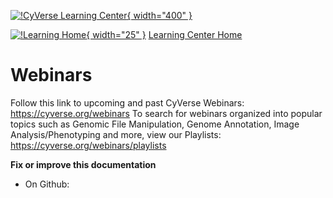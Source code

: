 [![!CyVerse Learning Center](https://github.com/tyson-swetnam/learning-materials-home-mkdocs/raw/main/assets/cyverse_cmyk.png "CyVerse Learning Center"){ width="400" }](https://learning.cyverse.org)

[![!Learning Home](https://github.com/tyson-swetnam/learning-materials-home-mkdocs/raw/main/assets/homeicon.png "Home"){ width="25" }](https://learning.cyverse.org) [Learning Center Home](http://learning.cyverse.org/)

# Webinars

Follow this link to upcoming and past CyVerse Webinars:
<https://cyverse.org/webinars> To search for webinars organized into
popular topics such as Genomic File Manipulation, Genome Annotation,
Image Analysis/Phenotyping and more, view our Playlists:
<https://cyverse.org/webinars/playlists>

**Fix or improve this documentation**

-   On Github:
